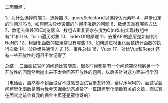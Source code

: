 二面面经：

1、为什么选择前端
2、选择器
3、querySelector可以选择伪元素吗
4、异步设定的时间准吗
5、如何解决异步设置的时间不准确的问题
6、数组去重有哪些方法
7、数组去重兼容IE浏览器
8、数组去重复要求杂度为O(n)如何实现(数组中有"1"和1)
9、for in遍历对象
10、indexOf的原理
11、去重API的底层是如何判断NaN的
12、柯里化函数的应用常见有哪些
13、如何通过柯里化函数统计函数的执行次数
14、父孙组件通信方式
15、事件总线
16、Vuex
17、对比Vue和React
还有一些开放性的题目不太记得了

总结：
二面面试官问的问题比较随意，很多时候都是有一个问题突然想到另一个开放性的问题然后抛出来不太会回答开放性的题目，以后多针对这方面进行学习

（电话面，虽然看不到面试官不过感觉面试官挺友好的，全程乐呵呵的。面试官会问柯里化函数是因为我今天掘金动态点赞了一篇跟柯里化函数有关的文章，面试官在面试之前会看我的掘金主页还是蛮惊讶的）
